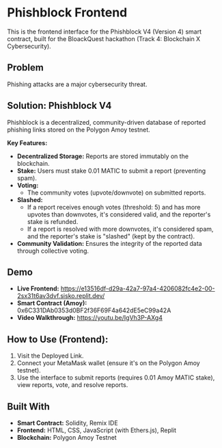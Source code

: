 # Phishblock Frontend
This is the frontend interface for the Phishblock V4 (Version 4) smart contract, built for the BloackQuest hackathon (Track 4: Blockchain X Cybersecurity).

## Problem
Phishing attacks are a major cybersecurity threat.

## Solution: Phishblock V4
Phishblock is a decentralized, community-driven database of reported phishing links stored on the Polygon Amoy testnet.

**Key Features:**
* **Decentralized Storage:** Reports are stored immutably on the blockchain.
* **Stake:**
     Users must stake 0.01 MATIC to submit a report (preventing spam).
* **Voting:**
    * The community votes (upvote/downvote) on submitted reports.
* **Slashed:**
    * If a report receives enough votes (threshold: 5) and has more upvotes than downvotes, it's considered valid, and the reporter's stake is refunded.
    * If a report is resolved with more downvotes, it's considered spam, and the reporter's stake is "slashed" (kept by the contract).
* **Community Validation:** Ensures the integrity of the reported data through collective voting.

## Demo
* **Live Frontend:** https://e13516df-d29a-42a7-97a4-4206082fc4e2-00-2sx31t6av3dvf.sisko.replit.dev/
* **Smart Contract (Amoy):** 0x6C331DAb0353d0BF2f36F69F4a642dE5eC99a42A
* **Video Walkthrough:** https://youtu.be/IgVh3P-AXg4

## How to Use (Frontend):
1.  Visit the Deployed Link.
2.  Connect your MetaMask wallet (ensure it's on the Polygon Amoy testnet).
3.  Use the interface to submit reports (requires 0.01 Amoy MATIC stake), view reports, vote, and resolve reports.

## Built With
* **Smart Contract:** Solidity, Remix IDE
* **Frontend:** HTML, CSS, JavaScript (with Ethers.js), Replit
* **Blockchain:** Polygon Amoy Testnet
